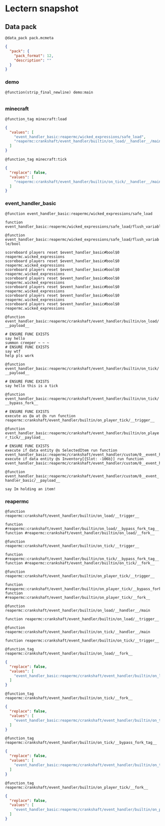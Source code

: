 # Lectern snapshot

## Data pack

`@data_pack pack.mcmeta`

```json
{
  "pack": {
    "pack_format": 12,
    "description": ""
  }
}
```

### demo

`@function(strip_final_newline) demo:main`

```mcfunction

```

### minecraft

`@function_tag minecraft:load`

```json
{
  "values": [
    "event_handler_basic:reapermc/wicked_expressions/safe_load",
    "reapermc:crankshaft/event_handler/builtin/on_load/__handler__/main"
  ]
}
```

`@function_tag minecraft:tick`

```json
{
  "replace": false,
  "values": [
    "reapermc:crankshaft/event_handler/builtin/on_tick/__handler__/main"
  ]
}
```

### event_handler_basic

`@function event_handler_basic:reapermc/wicked_expressions/safe_load`

```mcfunction
function event_handler_basic:reapermc/wicked_expressions/safe_load/flush_variable/bool
```

`@function event_handler_basic:reapermc/wicked_expressions/safe_load/flush_variable/bool`

```mcfunction
scoreboard players reset $event_handler_basic#bool$0 reapermc.wicked_expressions
scoreboard players reset $event_handler_basic#bool$0 reapermc.wicked_expressions
scoreboard players reset $event_handler_basic#bool$0 reapermc.wicked_expressions
scoreboard players reset $event_handler_basic#bool$0 reapermc.wicked_expressions
scoreboard players reset $event_handler_basic#bool$0 reapermc.wicked_expressions
scoreboard players reset $event_handler_basic#bool$0 reapermc.wicked_expressions
scoreboard players reset $event_handler_basic#bool$0 reapermc.wicked_expressions
```

`@function event_handler_basic:reapermc/crankshaft/event_handler/builtin/on_load/__payload__`

```mcfunction
# ENSURE FUNC EXISTS
say hello
summon creeper ~ ~ ~
# ENSURE FUNC EXISTS
say wtf
help pls work
```

`@function event_handler_basic:reapermc/crankshaft/event_handler/builtin/on_tick/__payload__`

```mcfunction
# ENSURE FUNC EXISTS
say hello this is a tick
```

`@function event_handler_basic:reapermc/crankshaft/event_handler/builtin/on_tick/__bypass_fork__`

```mcfunction
# ENSURE FUNC EXISTS
execute as @a at @s run function reapermc:crankshaft/event_handler/builtin/on_player_tick/__trigger__
```

`@function event_handler_basic:reapermc/crankshaft/event_handler/builtin/on_player_tick/__payload__`

```mcfunction
# ENSURE FUNC EXISTS
execute if data entity @s SelectedItem run function event_handler_basic:reapermc/crankshaft/event_handler/custom/0__event_handler_basic/__payload__
execute if data entity @s Inventory[{Slot: -106b}] run function event_handler_basic:reapermc/crankshaft/event_handler/custom/0__event_handler_basic/__payload__
```

`@function event_handler_basic:reapermc/crankshaft/event_handler/custom/0__event_handler_basic/__payload__`

```mcfunction
say Im holding an item!
```

### reapermc

`@function reapermc:crankshaft/event_handler/builtin/on_load/__trigger__`

```mcfunction
function #reapermc:crankshaft/event_handler/builtin/on_load/__bypass_fork_tag__
function #reapermc:crankshaft/event_handler/builtin/on_load/__fork__
```

`@function reapermc:crankshaft/event_handler/builtin/on_tick/__trigger__`

```mcfunction
function #reapermc:crankshaft/event_handler/builtin/on_tick/__bypass_fork_tag__
function #reapermc:crankshaft/event_handler/builtin/on_tick/__fork__
```

`@function reapermc:crankshaft/event_handler/builtin/on_player_tick/__trigger__`

```mcfunction
function #reapermc:crankshaft/event_handler/builtin/on_player_tick/__bypass_fork_tag__
function #reapermc:crankshaft/event_handler/builtin/on_player_tick/__fork__
```

`@function reapermc:crankshaft/event_handler/builtin/on_load/__handler__/main`

```mcfunction
function reapermc:crankshaft/event_handler/builtin/on_load/__trigger__
```

`@function reapermc:crankshaft/event_handler/builtin/on_tick/__handler__/main`

```mcfunction
function reapermc:crankshaft/event_handler/builtin/on_tick/__trigger__
```

`@function_tag reapermc:crankshaft/event_handler/builtin/on_load/__fork__`

```json
{
  "replace": false,
  "values": [
    "event_handler_basic:reapermc/crankshaft/event_handler/builtin/on_load/__payload__"
  ]
}
```

`@function_tag reapermc:crankshaft/event_handler/builtin/on_tick/__fork__`

```json
{
  "replace": false,
  "values": [
    "event_handler_basic:reapermc/crankshaft/event_handler/builtin/on_tick/__payload__"
  ]
}
```

`@function_tag reapermc:crankshaft/event_handler/builtin/on_tick/__bypass_fork_tag__`

```json
{
  "replace": false,
  "values": [
    "event_handler_basic:reapermc/crankshaft/event_handler/builtin/on_tick/__bypass_fork__"
  ]
}
```

`@function_tag reapermc:crankshaft/event_handler/builtin/on_player_tick/__fork__`

```json
{
  "replace": false,
  "values": [
    "event_handler_basic:reapermc/crankshaft/event_handler/builtin/on_player_tick/__payload__"
  ]
}
```
